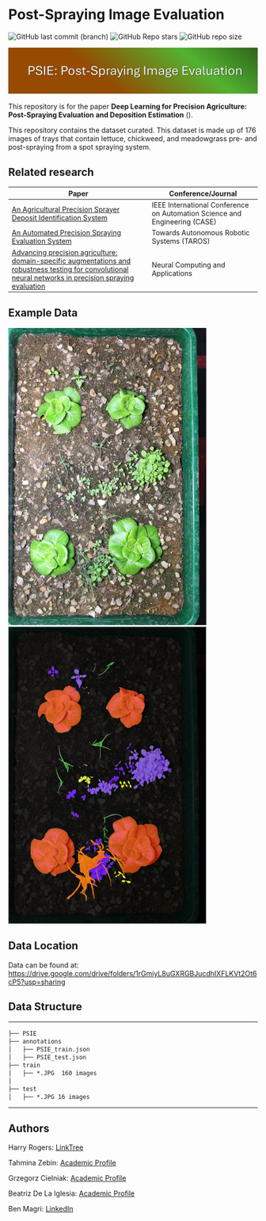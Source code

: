 # Post-Spraying Image Evaluation
![GitHub last commit (branch)](https://img.shields.io/github/last-commit/Harry-Rogers/PSIE/master) ![GitHub Repo stars](https://img.shields.io/github/stars/Harry-Rogers/PSIE) ![GitHub repo size](https://img.shields.io/github/repo-size/Harry-Rogers/PSIE)


![PSIE](./resources/Banner.png)


This repository is for the paper **Deep Learning for Precision Agriculture: Post-Spraying Evaluation and Deposition Estimation** (). 

This repository contains the dataset curated. This dataset is made up of 176 images of trays that contain lettuce, chickweed, and meadowgrass pre- and post-spraying from a spot spraying system.

## Related research

| Paper  |  Conference/Journal |
| ------------- |  ------------- |
| [An Agricultural Precision Sprayer Deposit Identification System](https://ieeexplore.ieee.org/document/10260374) |   IEEE International Conference on Automation Science and Engineering (CASE)  |
| [An Automated Precision Spraying Evaluation System](https://link.springer.com/chapter/10.1007/978-3-031-43360-3_3)  |  Towards Autonomous Robotic Systems (TAROS)  |
| [Advancing precision agriculture: domain-specific augmentations and robustness testing for convolutional neural networks in precision spraying evaluation](https://link.springer.com/article/10.1007/s00521-024-10142-0)  |   Neural Computing and Applications  |

## Example Data
<p float="left">
  <img src="./resources/example_image.jpg" alt="Example Image" width="400" />
  <img src="./resources/GT.png" alt="Ground truth annotation" width="400" />
</p>


## Data Location
Data can be found at: https://drive.google.com/drive/folders/1rGmiyL8uGXRGBJucdhIXFLKVt2Ot6cP5?usp=sharing

## Data Structure
------------

    ├── PSIE
    ├── annotations
    │   ├── PSIE_train.json
    │   ├── PSIE_test.json
    ├── train
    │   ├── *.JPG  160 images
    │   
    ├── test            
    │   ├── *.JPG 16 images
    

--------




## Authors

Harry Rogers: [LinkTree](https://linktr.ee/harryrogers)

Tahmina Zebin: [Academic Profile](https://www.brunel.ac.uk/people/tahmina-zebin/research) 

Grzegorz Cielniak: [Academic Profile](https://staff.lincoln.ac.uk/gcielniak)  

Beatriz De La Iglesia: [Academic Profile](https://research-portal.uea.ac.uk/en/persons/beatriz-de-la-iglesia)  

Ben Magri: [LinkedIn](https://www.linkedin.com/in/ben-magri-307b52a6/)
